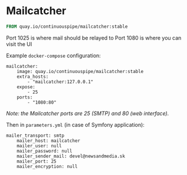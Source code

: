 # Mailcatcher

```Dockerfile
FROM quay.io/continuouspipe/mailcatcher:stable
```

Port 1025 is where mail should be relayed to
Port 1080 is where you can visit the UI

Example `docker-compose` configuration:

```
mailcatcher:
    image: quay.io/continuouspipe/mailcatcher:stable
    extra_hosts:
        - "mailcatcher:127.0.0.1"
    expose:
        - 25
    ports:
        - "1080:80"
```

_Note: the Mailcatcher ports are 25 (SMTP) and 80 (web interface)._

Then in `parameters.yml` (in case of Symfony application):

```
mailer_transport: smtp
    mailer_host: mailcatcher
    mailer_user: null
    mailer_password: null
    mailer_sender_mail: devel@newsandmedia.sk
    mailer_port: 25
    mailer_encryption: null
```
